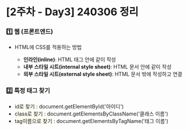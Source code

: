 # [2주차 - Day3] 240306 정리

### 1️⃣ 웹 (프론트엔드)

- HTML에 CSS를 적용하는 방법

  - **인라인(inline)**: HTML 태그 안에 같이 작성
  - **내부 스타일 시트(internal style sheet)**: HTML 문서 안에 같이 작성
  - **외부 스타일 시트(external style sheet)**: HTML 문서 밖에 작성하고 연결

### 2️⃣ 특정 태그 찾기

- <span style="background-color:#FFFFF0"> id로 찾기 </span>: document.getElementById('아이디')
- <span style="background-color:#FFFFF0"> class로 찾기 </span>: document.getElementsByClassName('클래스 이름')
- <span style="background-color:#FFFFF0"> tag이름으로 찾기 </span> : document.getElementsByTagName('태그 이름')
